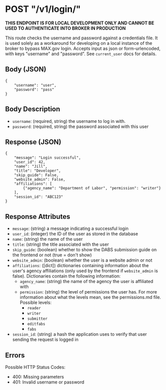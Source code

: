 # POST "/v1/login/"

**THIS ENDPOINT IS FOR LOCAL DEVELOPMENT ONLY AND CANNOT BE USED TO AUTHENTICATE INTO BROKER IN PRODUCTION**

This route checks the username and password against a credentials file. It is used solely as a workaround for developing on a local instance of the broker to bypass MAX.gov login. Accepts input as json or form-urlencoded, with keys "username" and "password". See `current_user` docs for details.

## Body (JSON)

```
{
    "username": "user",
    "password": "pass"
}
```

## Body Description
- `username`: (required, string) the username to log in with.
- `password`: (required, string) the password associated with this user


## Response (JSON)
```
{
    "message": "Login successful",
    "user_id": 42,
    "name": "Jill",
    "title": "Developer",
    "skip_guide": False,
    "website_admin": False,
    "affiliations": [
        {"agency_name": "Department of Labor", "permission": "writer"}
    ],
    "session_id": "ABC123"
}
```


## Response Attributes
- `message`: (string) a message indicating a successful login
- `user_id`: (integer) the ID of the user as stored in the database
- `name`: (string) the name of the user
- `title`: (string) the title associated with the user
- `skip_guide`: (boolean) whether to show the DABS submission guide on the frontend or not (true = don't show)
- `website_admin`: (boolean) whether the user is a website admin or not
- `affiliations`: ([dict]) dictionaries containing information about the user's agency affiliations (only used by the frontend if `website_admin` is false). Dictionaries contain the following information:
    - `agency_name`: (string) the name of the agency the user is affiliated with
    - `permission`: (string) the level of permissions the user has. For more information about what the levels mean, see the permissions.md file. Possible levels:
        - `reader`
        - `writer`
        - `submitter`
        - `editfabs`
        - `fabs`
- `session_id`: (string) a hash the application uses to verify that user sending the request is logged in


## Errors
Possible HTTP Status Codes:

- 400: Missing parameters
- 401: Invalid username or password